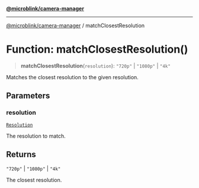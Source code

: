 [**@microblink/camera-manager**](../README.md)

***

[@microblink/camera-manager](../README.md) / matchClosestResolution

# Function: matchClosestResolution()

> **matchClosestResolution**(`resolution`): `"720p"` \| `"1080p"` \| `"4k"`

Matches the closest resolution to the given resolution.

## Parameters

### resolution

[`Resolution`](../type-aliases/Resolution.md)

The resolution to match.

## Returns

`"720p"` \| `"1080p"` \| `"4k"`

The closest resolution.
